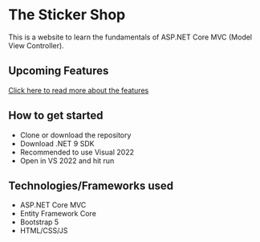 # The Sticker Shop
This is a website to learn the fundamentals 
of ASP.NET Core MVC (Model View Controller).

## Upcoming Features 

[Click here to read more about the features](Markdown/UpcomingFeatures.md)

## How to get started
- Clone or download the repository
- Download .NET 9 SDK
- Recommended to use Visual 2022
- Open in VS 2022 and hit run

## Technologies/Frameworks used
- ASP.NET Core MVC
- Entity Framework Core
- Bootstrap 5
- HTML/CSS/JS
